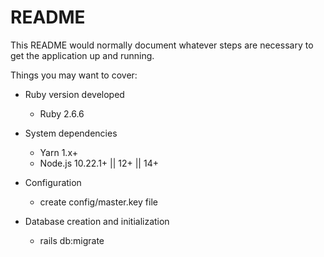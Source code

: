 # README

This README would normally document whatever steps are necessary to get the
application up and running.

Things you may want to cover:

* Ruby version developed
  - Ruby 2.6.6

* System dependencies
  - Yarn 1.x+
  - Node.js 10.22.1+ || 12+ || 14+

* Configuration
  - create config/master.key file

* Database creation and initialization
  - rails db:migrate
